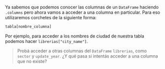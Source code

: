 Ya sabemos que podemos conocer las columnas de un `DataFrame` haciendo `.columns` pero ahora vamos a acceder a una columna en particular. Para eso utilizaremos corchetes de la siguiente forma: 

```python
tabla[nombre_columna]
```

Por ejemplo, para acceder a los nombres de ciudad de nuestra tabla podemos hacer `librerias["city_name"]`. 

> Probá acceder a otras columnas del `DataFrame` `librerias`, como `sector` y `update_year`. ¿Y qué pasa si intentás acceder a una columna que no existe? 

